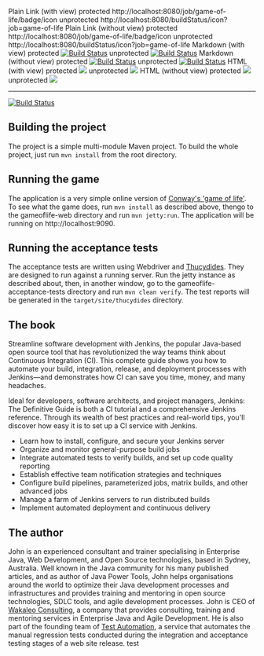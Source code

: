 Plain Link (with view)
protected http://localhost:8080/job/game-of-life/badge/icon
unprotected http://localhost:8080/buildStatus/icon?job=game-of-life
Plain Link (without view)
protected http://localhost:8080/job/game-of-life/badge/icon
unprotected http://localhost:8080/buildStatus/icon?job=game-of-life
Markdown (with view)
protected [![Build Status](http://localhost:8080/job/game-of-life/badge/icon)](http://localhost:8080/job/game-of-life/)
unprotected [![Build Status](http://localhost:8080/buildStatus/icon?job=game-of-life)](http://localhost:8080/job/game-of-life/)
Markdown (without view)
protected [![Build Status](http://localhost:8080/job/game-of-life/badge/icon)](http://localhost:8080/job/game-of-life)
unprotected [![Build Status](http://localhost:8080/buildStatus/icon?job=game-of-life)](http://localhost:8080/job/game-of-life)
HTML (with view)
protected <a href='http://localhost:8080/job/game-of-life/'><img src='http://localhost:8080/job/game-of-life/badge/icon'></a>
unprotected <a href='http://localhost:8080/job/game-of-life/'><img src='http://localhost:8080/buildStatus/icon?job=game-of-life'></a>
HTML (without view)
protected <a href='http://localhost:8080/job/game-of-life'><img src='http://localhost:8080/job/game-of-life/badge/icon'></a>
unprotected <a href='http://localhost:8080/job/game-of-life'><img src='http://localhost:8080/buildStatus/icon?job=game-of-life'></a>
____
[![Build Status](http://jenkin-server.westeurope.cloudapp.azure.com:8080/buildStatus/icon?job=GoT)](http://jenkin-server.westeurope.cloudapp.azure.com:8080/job/GoT/)

## Building the project

The project is a simple multi-module Maven project. To build the whole project, just run `mvn install` from the root directory.

## Running the game

The application is a very simple online version of [Conway's 'game of life'](http://en.wikipedia.org/wiki/Conway's_Game_of_Life). To see what the game does, run `mvn install` as described above, thengo to the gameoflife-web directory and run `mvn jetty:run`. The application will be running on http://localhost:9090.

## Running the acceptance tests

The acceptance tests are written using Webdriver and [Thucydides](http://thucydides.info). They are designed to run against a running server. Run the jetty instance as described about, then, in another window, go to the gameoflife-acceptance-tests directory and run `mvn clean verify`. The test reports will be generated in the `target/site/thucydides` directory.

## The book

Streamline software development with Jenkins, the popular Java-based open source tool that has revolutionized the way teams think about Continuous Integration (CI). This complete guide shows you how to automate your build, integration, release, and deployment processes with Jenkins—and demonstrates how CI can save you time, money, and many headaches.

Ideal for developers, software architects, and project managers, Jenkins: The Definitive Guide is both a CI tutorial and a comprehensive Jenkins reference. Through its wealth of best practices and real-world tips, you'll discover how easy it is to set up a CI service with Jenkins.

 - Learn how to install, configure, and secure your Jenkins server
 - Organize and monitor general-purpose build jobs
 - Integrate automated tests to verify builds, and set up code quality reporting
 - Establish effective team notification strategies and techniques
 - Configure build pipelines, parameterized jobs, matrix builds, and other advanced jobs
 - Manage a farm of Jenkins servers to run distributed builds
 - Implement automated deployment and continuous delivery

## The author

John is an experienced consultant and trainer specialising in Enterprise Java, Web Development, and Open Source technologies, based in Sydney, Australia. Well known in the Java community for his many published articles, and as author of Java Power Tools, John helps organisations around the world to optimize their Java development processes and infrastructures and provides training and mentoring in open source technologies, SDLC tools, and agile development processes. John is CEO of [Wakaleo Consulting](http://www.wakaleo.com), a company that provides consulting, training and mentoring services in Enterprise Java and Agile Development. He is also part of the founding team of [Test Automation](http://www.testautomation.com.au/), a service that automates the manual regression tests conducted during the integration and acceptance testing stages of a web site release.
test
